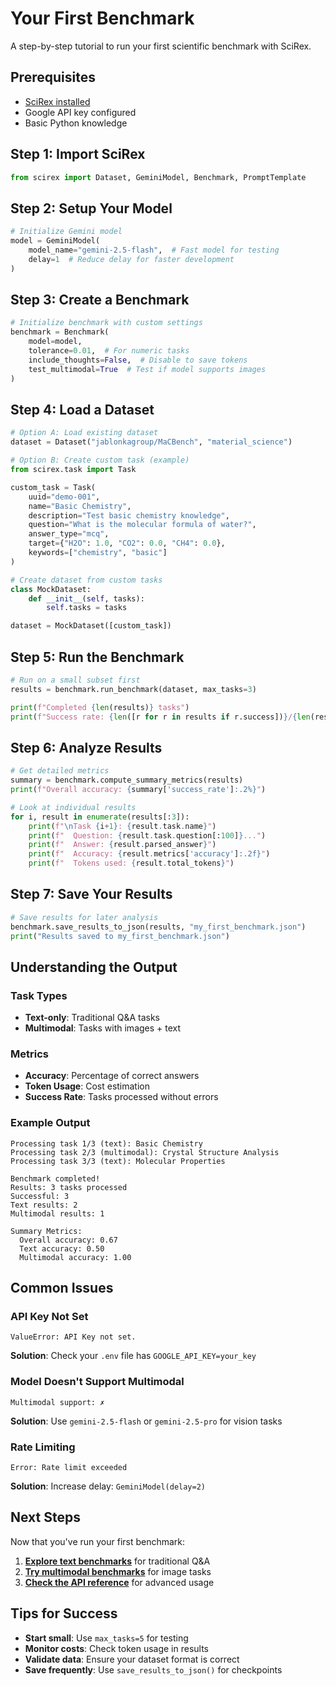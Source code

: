 # Your First Benchmark

A step-by-step tutorial to run your first scientific benchmark with SciRex.

## Prerequisites

- [SciRex installed](installation.md)
- Google API key configured
- Basic Python knowledge

## Step 1: Import SciRex

```python
from scirex import Dataset, GeminiModel, Benchmark, PromptTemplate
```

## Step 2: Setup Your Model

```python
# Initialize Gemini model
model = GeminiModel(
    model_name="gemini-2.5-flash",  # Fast model for testing
    delay=1  # Reduce delay for faster development
)
```

## Step 3: Create a Benchmark

```python
# Initialize benchmark with custom settings
benchmark = Benchmark(
    model=model,
    tolerance=0.01,  # For numeric tasks
    include_thoughts=False,  # Disable to save tokens
    test_multimodal=True  # Test if model supports images
)
```

## Step 4: Load a Dataset

```python
# Option A: Load existing dataset
dataset = Dataset("jablonkagroup/MaCBench", "material_science")

# Option B: Create custom task (example)
from scirex.task import Task

custom_task = Task(
    uuid="demo-001",
    name="Basic Chemistry",
    description="Test basic chemistry knowledge",
    question="What is the molecular formula of water?",
    answer_type="mcq",
    target={"H2O": 1.0, "CO2": 0.0, "CH4": 0.0},
    keywords=["chemistry", "basic"]
)

# Create dataset from custom tasks
class MockDataset:
    def __init__(self, tasks):
        self.tasks = tasks

dataset = MockDataset([custom_task])
```

## Step 5: Run the Benchmark

```python
# Run on a small subset first
results = benchmark.run_benchmark(dataset, max_tasks=3)

print(f"Completed {len(results)} tasks")
print(f"Success rate: {len([r for r in results if r.success])}/{len(results)}")
```

## Step 6: Analyze Results

```python
# Get detailed metrics
summary = benchmark.compute_summary_metrics(results)
print(f"Overall accuracy: {summary['success_rate']:.2%}")

# Look at individual results
for i, result in enumerate(results[:3]):
    print(f"\nTask {i+1}: {result.task.name}")
    print(f"  Question: {result.task.question[:100]}...")
    print(f"  Answer: {result.parsed_answer}")
    print(f"  Accuracy: {result.metrics['accuracy']:.2f}")
    print(f"  Tokens used: {result.total_tokens}")
```

## Step 7: Save Your Results

```python
# Save results for later analysis
benchmark.save_results_to_json(results, "my_first_benchmark.json")
print("Results saved to my_first_benchmark.json")
```

## Understanding the Output

### Task Types

- **Text-only**: Traditional Q&A tasks
- **Multimodal**: Tasks with images + text

### Metrics

- **Accuracy**: Percentage of correct answers
- **Token Usage**: Cost estimation
- **Success Rate**: Tasks processed without errors

### Example Output

```
Processing task 1/3 (text): Basic Chemistry
Processing task 2/3 (multimodal): Crystal Structure Analysis
Processing task 3/3 (text): Molecular Properties

Benchmark completed!
Results: 3 tasks processed
Successful: 3
Text results: 2
Multimodal results: 1

Summary Metrics:
  Overall accuracy: 0.67
  Text accuracy: 0.50
  Multimodal accuracy: 1.00
```

## Common Issues

### API Key Not Set

```
ValueError: API Key not set.
```

**Solution**: Check your `.env` file has `GOOGLE_API_KEY=your_key`

### Model Doesn't Support Multimodal

```
Multimodal support: ✗
```

**Solution**: Use `gemini-2.5-flash` or `gemini-2.5-pro` for vision tasks

### Rate Limiting

```
Error: Rate limit exceeded
```

**Solution**: Increase delay: `GeminiModel(delay=2)`

## Next Steps

Now that you've run your first benchmark:

1. **[Explore text benchmarks](../guides/text-benchmark.md)** for traditional Q&A
2. **[Try multimodal benchmarks](../guides/multimodal-benchmark.md)** for image tasks
3. **[Check the API reference](../api-reference/task.md)** for advanced usage

## Tips for Success

- **Start small**: Use `max_tasks=5` for testing
- **Monitor costs**: Check token usage in results
- **Validate data**: Ensure your dataset format is correct
- **Save frequently**: Use `save_results_to_json()` for checkpoints
